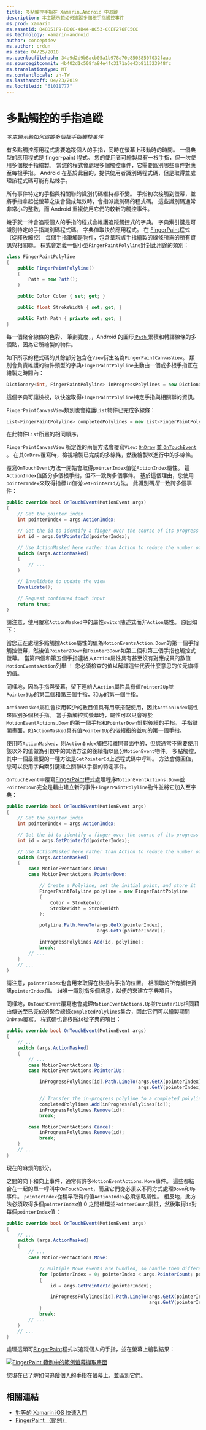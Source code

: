 ```yaml
---
title: 多點觸控手指在 Xamarin.Android 中追蹤
description: 本主題示範如何追蹤多個根手指觸控事件
ms.prod: xamarin
ms.assetid: 048D51F9-BD6C-4B44-8C53-CCEF276FC5CC
ms.technology: xamarin-android
author: conceptdev
ms.author: crdun
ms.date: 04/25/2018
ms.openlocfilehash: 34a9d2d9b8acb05a1b978a70e85038507032faaa
ms.sourcegitcommit: 4b402d1c508fa84e4fc3171a6e43b811323948fc
ms.translationtype: MT
ms.contentlocale: zh-TW
ms.lasthandoff: 04/23/2019
ms.locfileid: "61011777"
---
```

# <a name="multi-touch-finger-tracking"></a>多點觸控的手指追蹤

_本主題示範如何追蹤多個根手指觸控事件_

有多點觸控應用程式需要追蹤個人的手指，同時在螢幕上移動時的時間。 一個典型的應用程式是 finger-paint 程式。 您的使用者可繪製具有一根手指，但一次使用多個根手指繪製。 當您的程式會處理多個觸控事件，它需要區別哪些事件對應至每根手指。 Android 在基於此目的，提供使用者識別碼程式碼，但是取得並處理該程式碼可能有點棘手。

所有事件特定的手指與相關聯的識別代碼維持都不變。 手指初次接觸到螢幕，並將手指拿起從螢幕之後會變成無效時，會指派識別碼的程式碼。
這些識別碼通常非常小的整數，而 Android 重複使用它們的較新的觸控事件。

幾乎就一律會追蹤個人的手指的程式會維護追蹤觸控式的字典。 字典索引鍵是可識別特定的手指識別碼程式碼。 字典值取決於應用程式。 在  [FingerPaint](https://developer.xamarin.com/samples/monodroid/ApplicationFundamentals/FingerPaint)程式 （從釋放觸控） 每個手指筆觸是物件，包含呈現該手指繪製的線條所需的所有資訊與相關聯。 程式會定義一個小型`FingerPaintPolyline`針對此用途的類別：

```csharp
class FingerPaintPolyline
{
    public FingerPaintPolyline()
    {
        Path = new Path();
    }

    public Color Color { set; get; }

    public float StrokeWidth { set; get; }

    public Path Path { private set; get; }
}
```

每一個聚合線條的色彩、 筆劃寬度，，Android 的圖形[ `Path` ](https://developer.xamarin.com/api/type/Android.Graphics.Path/)累積和轉譯線條的多個點，因為它所繪製的物件。

如下所示的程式碼的其餘部分包含在`View`衍生名為`FingerPaintCanvasView`。 類別會負責維護的物件類型的字典`FingerPaintPolyline`主動由一個或多根手指正在繪製之時間內：

```csharp
Dictionary<int, FingerPaintPolyline> inProgressPolylines = new Dictionary<int, FingerPaintPolyline>();
```

這個字典可讓檢視，以快速取得`FingerPaintPolyline`特定手指與相關聯的資訊。

`FingerPaintCanvasView`類別也會維護`List`物件已完成多線條：

```csharp
List<FingerPaintPolyline> completedPolylines = new List<FingerPaintPolyline>();
```

在此物件`List`所畫的相同順序。

`FingerPaintCanvasView` 所定義的兩個方法會覆寫`View`: [`OnDraw`](https://developer.xamarin.com/api/member/Android.Views.View.OnDraw/p/Android.Graphics.Canvas/)
並[ `OnTouchEvent` ](https://developer.xamarin.com/api/member/Android.Views.View.OnTouchEvent/p/Android.Views.MotionEvent/)。
在其`OnDraw`覆寫時，檢視繪製已完成的多線條，然後繪製以進行中的多線條。

覆寫`OnTouchEvent`方法一開始會取得`pointerIndex`值從`ActionIndex`屬性。 這`ActionIndex`值區分多個根手指，但不一致跨多個事件。 基於這個理由，您使用`pointerIndex`來取得指標`id`值從`GetPointerId`方法。 此識別碼*是*一致跨多個事件：

```csharp
public override bool OnTouchEvent(MotionEvent args)
{
    // Get the pointer index
    int pointerIndex = args.ActionIndex;

    // Get the id to identify a finger over the course of its progress
    int id = args.GetPointerId(pointerIndex);

    // Use ActionMasked here rather than Action to reduce the number of possibilities
    switch (args.ActionMasked)
    {
        // ...
    }

    // Invalidate to update the view
    Invalidate();

    // Request continued touch input
    return true;
}
```

請注意，使用覆寫`ActionMasked`中的屬性`switch`陳述式而非`Action`屬性。 原因如下：

當您正在處理多點觸控`Action`屬性的值為`MotionEventsAction.Down`的第一個手指觸控螢幕，然後值`Pointer2Down`和`Pointer3Down`如第二個和第三個手指也觸控式螢幕。 當第四個和第五個手指連絡人`Action`屬性具有甚至沒有對應成員的數值`MotionEventsAction`列舉 ！ 您必須檢查的值以解譯這些代表什麼意思的位元旗標的值。

同樣地，因為手指與螢幕，留下連絡人`Action`屬性具有值`Pointer2Up`並`Pointer3Up`的第二個和第三個手指，和`Up`的第一個手指。

`ActionMasked`屬性會採用較少的數目值具有用來搭配使用，因此`ActionIndex`屬性來區別多個根手指。 當手指觸控式螢幕時，屬性可以只會等於`MotionEventActions.Down`的第一個手指和`PointerDown`針對後續的手指。 手指離開畫面，如`ActionMasked`具有值`Pointer1Up`的後續指的並`Up`的第一個手指。

使用時`ActionMasked`，則`ActionIndex`觸控和離開畫面中的，但您通常不需要使用該以外的值做為引數中的其他方法的後續指以區分`MotionEvent`物件。 多點觸控，其中一個最重要的一種方法是`GetPointerId`上述程式碼中呼叫。 方法會傳回值，您可以使用字典索引鍵建立關聯以手指的特定事件。

`OnTouchEvent`中覆寫[FingerPaint](https://developer.xamarin.com/samples/monodroid/ApplicationFundamentals/FingerPaint)程式處理程序`MotionEventActions.Down`並`PointerDown`完全是藉由建立新的事件`FingerPaintPolyline`物件並將它加入至字典：

```csharp
public override bool OnTouchEvent(MotionEvent args)
{
    // Get the pointer index
    int pointerIndex = args.ActionIndex;

    // Get the id to identify a finger over the course of its progress
    int id = args.GetPointerId(pointerIndex);

    // Use ActionMasked here rather than Action to reduce the number of possibilities
    switch (args.ActionMasked)
    {
        case MotionEventActions.Down:
        case MotionEventActions.PointerDown:

            // Create a Polyline, set the initial point, and store it
            FingerPaintPolyline polyline = new FingerPaintPolyline
            {
                Color = StrokeColor,
                StrokeWidth = StrokeWidth
            };

            polyline.Path.MoveTo(args.GetX(pointerIndex),
                                 args.GetY(pointerIndex));

            inProgressPolylines.Add(id, polyline);
            break;
        // ...
    }
    // ...        
}
```

請注意，`pointerIndex`也會用來取得在檢視內手指的位置。 相關聯的所有觸控資訊`pointerIndex`值。 `id`唯一識別指多個訊息，以便的來建立字典項目。

同樣地，`OnTouchEvent`覆寫也會處理`MotionEventActions.Up`並`Pointer1Up`相同藉由傳送至已完成的聚合線條`completedPolylines`集合，因此它們可以繪製期間`OnDraw`覆寫。 程式碼也會移除`id`從字典的項目：

```csharp
public override bool OnTouchEvent(MotionEvent args)
{
    // ...
    switch (args.ActionMasked)
    {
        // ...
        case MotionEventActions.Up:
        case MotionEventActions.Pointer1Up:

            inProgressPolylines[id].Path.LineTo(args.GetX(pointerIndex),
                                                args.GetY(pointerIndex));

            // Transfer the in-progress polyline to a completed polyline
            completedPolylines.Add(inProgressPolylines[id]);
            inProgressPolylines.Remove(id);
            break;

        case MotionEventActions.Cancel:
            inProgressPolylines.Remove(id);
            break;
    }
    // ...        
}
```

現在的麻煩的部分。

之間的向下和向上事件，通常有許多`MotionEventActions.Move`事件。 這些都結合在一起的單一呼叫中`OnTouchEvent`，而且它們從必須以不同方式處理`Down`和`Up`事件。 `pointerIndex`從稍早取得的值`ActionIndex`必須忽略屬性。 相反地，此方法必須取得多個`pointerIndex`值 0 之間循環並`PointerCount`屬性，然後取得`id`對每個`pointerIndex`值：

```csharp
public override bool OnTouchEvent(MotionEvent args)
{
    // ...
    switch (args.ActionMasked)
    {
        // ...
        case MotionEventActions.Move:

            // Multiple Move events are bundled, so handle them differently
            for (pointerIndex = 0; pointerIndex < args.PointerCount; pointerIndex++)
            {
                id = args.GetPointerId(pointerIndex);

                inProgressPolylines[id].Path.LineTo(args.GetX(pointerIndex),
                                                    args.GetY(pointerIndex));
            }
            break;
        // ...
    }
    // ...        
}
```

處理這類可[FingerPaint](https://developer.xamarin.com/samples/monodroid/ApplicationFundamentals/FingerPaint)程式以追蹤個人的手指，並在螢幕上繪製結果：

[![FingerPaint 範例中的範例螢幕擷取畫面](touch-tracking-images/image01.png)](touch-tracking-images/image01.png#lightbox)

您現在已了解如何追蹤個人的手指在螢幕上，並區別它們。


## <a name="related-links"></a>相關連結

- [對等的 Xamarin iOS 快速入門](~/ios/app-fundamentals/touch/touch-tracking.md)
- [FingerPaint （範例）](https://developer.xamarin.com/samples/monodroid/ApplicationFundamentals/FingerPaint)
